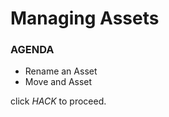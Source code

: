 # Managing Assets

<div class="aside">
<h3>AGENDA</h3>
<ul>
  <li>Rename an Asset</li>
  <li>Move and Asset</li>
</ul>
</div>


click _HACK_ to proceed.